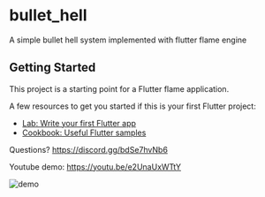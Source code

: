 # bullet_hell

A simple bullet hell system implemented with flutter flame engine

## Getting Started

This project is a starting point for a Flutter flame application.

A few resources to get you started if this is your first Flutter project:

- [Lab: Write your first Flutter app](https://docs.flutter.dev/get-started/codelab)
- [Cookbook: Useful Flutter samples](https://docs.flutter.dev/cookbook)

Questions? 
https://discord.gg/bdSe7hvNb6

Youtube demo: https://youtu.be/e2UnaUxWTtY


![demo](https://github.com/imperativelyfunctional/bullet-hell1/blob/main/demo.gif)
